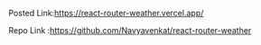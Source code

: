 Posted Link:https://react-router-weather.vercel.app/

Repo Link :https://github.com/Navyavenkat/react-router-weather
